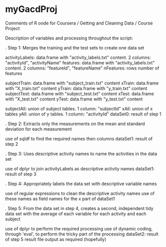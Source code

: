myGacdProj
==========

Comments of R oode for Coursera / Getting and Cleaning Data / Course Project

Description of variables and processing throughout the script:

. Step 1: Merges the training and the test sets to create one data set

activityLabels: data.frame with "activity_labels.txt" content. 2 columns: "activityId", "activityName"
features: data.frame with "activity_labels.txt" content. 2 columns: "featureId", "featureName"
nFeatures: rows number of features

subjectTrain: data.frame with "subject_train.txt" content
xTrain: data.frame with "X_train.txt" content
yTrain: data.frame with "y_train.txt" content
subjectTest: data.frame with "subject_test.txt" content
xTest: data.frame with "X_test.txt" content
yTest: data.frame with "y_test.txt" content

subjectAll: union of subject tables. 1 column: "subjectId"
xAll: union of x tables
yAll: union of y tables. 1 column: "activityId"
dataSet0: result of step 1

. Step 2: Extracts only the measurements on the mean and standard deviation for each measurement

use of sqldf to find the required names then columns
dataSet1: result of step 2

. Step 3: Uses descriptive activity names to name the activities in the data set

use of dplyr to join activityLabels as descriptive activity names
dataSet1: result of step 3

. Step 4: Appropriately labels the data set with descriptive variable names

use of regular expressions to clean the descriptive activity names
use of these names as field names for the x part of dataSet1

. Step 5: From the data set in step 4, creates a second, independent tidy data set with the average of each variable for each activity and each subject

use of dplyr to perform the required processing
use of dynamic coding, through 'eval', to perform the tricky part of the processing
dataSet2: result of step 5
result file output as required (hopefully)
